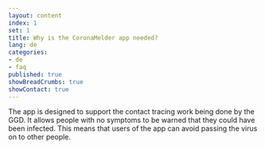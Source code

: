 ```yaml
---
layout: content
index: 1
set: 1
title: Why is the CoronaMelder app needed?
lang: de
categories:
- de
- faq
published: true
showBreadCrumbs: true
showContact: true
---
```


The app is designed to support the contact tracing work being done by the GGD. It allows people with no symptoms to be warned that they could have been infected. This means that users of the app can avoid passing the virus on to other people.
